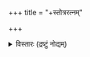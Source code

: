 +++
title = "+स्तोत्ररत्नम्"

+++

<details><summary>विस्तारः (द्रष्टुं नोद्यम्)</summary>

- संस्कृतम्
  - पॆरियवाच्चन्-टीका तॆलुगु-लिप्या - [TW](https://archive.org/details/in.ernet.dli.2015.496350/page/n3/mode/2up)
  - वेदान्त-देशिकः - Source: [TW](https://archive.org/details/in.ernet.dli.2015.383367/page/n639/mode/2up)
- कन्नड-टीका Source: [TW](https://archive.org/details/in.ernet.dli.2015.494756/page/n185/mode/2up)
- आङ्ग्लिक्या 
  - राजाटीका Source: [TW](https://archive.org/details/sri-yamunacharyas-stotra-ratna-by-dr-ms-rajajee-in-english/page/28/mode/2up)
  - कुशक्रथदासः Source: [TW](https://archive.org/details/yamunacharya/page/n343/mode/2up)
</details>
